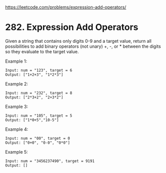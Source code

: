 https://leetcode.com/problems/expression-add-operators/

# 282. Expression Add Operators


Given a string that contains only digits 0-9 and a target value, return all possibilities to add binary operators (not unary) +, -, or * between the digits so they evaluate to the target value.

Example 1:

```
Input: num = "123", target = 6
Output: ["1+2+3", "1*2*3"] 
```

Example 2:

```
Input: num = "232", target = 8
Output: ["2*3+2", "2+3*2"]
```

Example 3:

```
Input: num = "105", target = 5
Output: ["1*0+5","10-5"]
```

Example 4:

```
Input: num = "00", target = 0
Output: ["0+0", "0-0", "0*0"]
```

Example 5:

```
Input: num = "3456237490", target = 9191
Output: []
```